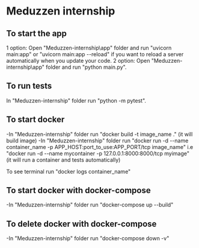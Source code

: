 # Meduzzen internship

## To start the app
1 option: Open "Meduzzen-internship\app" folder and run "uvicorn main:app" or "uvicorn main:app --reload" if you want to reload a server automatically when you update your code.
2 option: Open "Meduzzen-internship\app" folder and run "python main.py".

## To run tests
In "Meduzzen-internship" folder run "python -m pytest".

## To start docker
-In "Meduzzen-internship" folder run "docker build -t image_name ." (it will build image)
-In "Meduzzen-internship" folder run "docker run -d --name container_name -p APP_HOST:port_to_use:APP_PORT/tcp image_name" i.e "docker run -d --name mycontainer -p 127.0.0.1:8000:8000/tcp myimage"
(it will run a container and tests automatically)

To see terminal run "docker logs container_name"

## To start docker with docker-compose
-In "Meduzzen-internship" folder run "docker-compose up --build"
## To delete docker with docker-compose
-In "Meduzzen-internship" folder run "docker-compose down -v"
